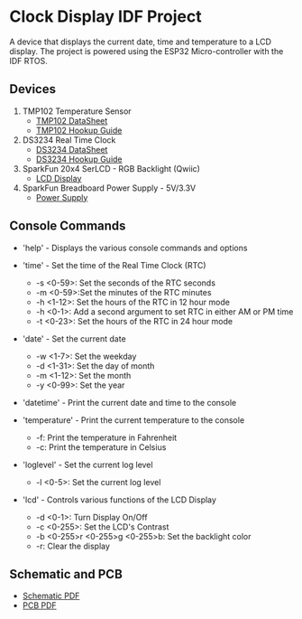 # Clock Display IDF Project

A device that displays the current date, time and temperature to a LCD display. The project is powered using the ESP32 Micro-controller with the IDF RTOS.

## Devices

1. TMP102 Temperature Sensor
   * [TMP102 DataSheet](https://www.sparkfun.com/datasheets/Sensors/Temperature/tmp102.pdf)
   * [TMP102 Hookup Guide](https://learn.sparkfun.com/tutorials/tmp102-digital-temperature-sensor-hookup-guide)
2. DS3234 Real Time Clock
   * [DS3234 DataSheet](https://www.sparkfun.com/datasheets/BreakoutBoards/DS3234.pdf)
   * [DS3234 Hookup Guide](https://learn.sparkfun.com/tutorials/deadon-rtc-breakout-hookup-guide)
3. SparkFun 20x4 SerLCD - RGB Backlight (Qwiic)
   * [LCD Display](https://www.sparkfun.com/products/16398)
4. SparkFun Breadboard Power Supply - 5V/3.3V
   * [Power Supply](https://www.sparkfun.com/products/13032)

## Console Commands

* 'help' - Displays the various console commands and options

* 'time' - Set the time of the Real Time Clock (RTC)
  * -s <0-59>: Set the seconds of the RTC seconds
  * -m <0-59>:Set the minutes of the RTC minutes
  * -h <1-12>: Set the hours of the RTC in 12 hour mode
  * -h <0-1>: Add a second argument to set RTC in either AM or PM time
  * -t <0-23>: Set the hours of the RTC in 24 hour mode

* 'date' - Set the current date
  * -w <1-7>: Set the weekday
  * -d <1-31>: Set the day of month
  * -m <1-12>: Set the month
  * -y <0-99>: Set the year

* 'datetime' - Print the current date and time to the console

* 'temperature' - Print the current temperature to the console
  * -f: Print the temperature in Fahrenheit
  * -c: Print the temperature in Celsius

* 'loglevel' - Set the current log level
  * -l <0-5>: Set the current log level

* 'lcd' - Controls various functions of the LCD Display
  * -d <0-1>: Turn Display On/Off
  * -c <0-255>: Set the LCD's Contrast
  * -b <0-255>r <0-255>g <0-255>b: Set the backlight color
  * -r: Clear the display

## Schematic and PCB

* [Schematic PDF](hardware/Schematic_ClockAndThermometer.pdf)
* [PCB PDF](hardware/PCB_ClockAndThermometer.pdf)
